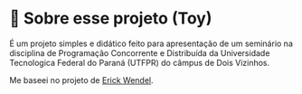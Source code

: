 # 🧩 Sobre esse projeto (Toy)
É um projeto simples e didático feito para apresentação de um seminário na disciplina de Programação Concorrente e Distribuída da Universidade Tecnologica Federal do Paraná (UTFPR) do câmpus de Dois Vizinhos.

Me baseei no projeto de [Erick Wendel](https://github.com/ErickWendel/nodejs-multithreading-examples).